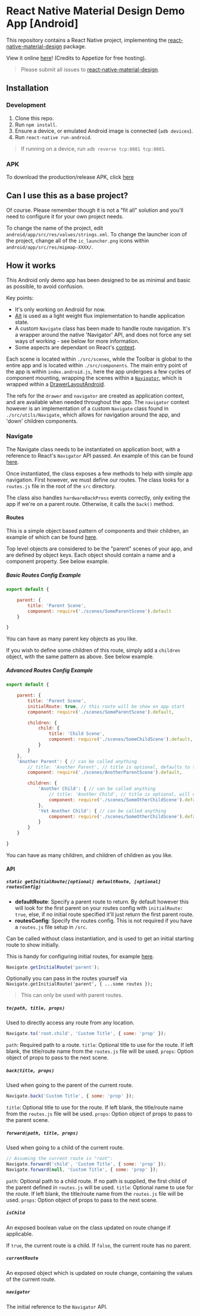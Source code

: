 # React Native Material Design Demo App [Android]

This repository contains a React Native project, implementing the [react-native-material-design](https://github.com/react-native-material-design/react-native-material-design) package.

View it online [here](https://appetize.io/app/hyp1m20y515c16cj5yw2karcjg)! (Credits to Appetize for free hosting).

> Please submit all issues to [react-native-material-design](https://github.com/react-native-material-design/react-native-material-design/issues).

## Installation

### Development

1. Clone this repo.
2. Run `npm install`.
3. Ensure a device, or emulated Android image is connected (`adb devices`).
4. Run `react-native run-android`.

> If running on a device, run `adb reverse tcp:8081 tcp:8081`.

### APK

To download the production/release APK, click [here](https://github.com/react-native-material-design/demo-app/raw/master/app-release.apk)

## Can I use this as a base project?

Of course. Please remember though it is not a "fit all" solution and you'll need to configure it for your own project needs.

To change the name of the project, edit `android/app/src/res/values/strings.xml`.
To change the launcher icon of the project, change all of the `ic_launcher.png` icons within `android/app/src/res/mipmap-XXXX/`.

## How it works

This Android only demo app has been designed to be as minimal and basic as possible, to avoid confusion.

Key points:
- It's only working on Android for now.
- [Alt](http://alt.js.org) is used as a light weight flux implementation to handle application state.
- A custom `Navigate` class has been made to handle route navigation. It's a wrapper around the native 'Navigator' API, and does not force any set ways of working - see below for more information.
- Some aspects are dependant on React's [context](https://facebook.github.io/react/docs/context.html).

Each scene is located within `./src/scenes`, while the Toolbar is global to the entire app and is located within `./src/components`. The main entry point of the app is within `index.android.js`,
here the app undergoes a few cycles of component mounting, wrapping the scenes within a [`Navigator`](https://facebook.github.io/react-native/docs/navigator.html), which is wrapped within a [DrawerLayoutAndroid](https://facebook.github.io/react-native/docs/drawerlayoutandroid.html#content).

The refs for the `drawer` and `navigator` are created as application context, and are available when needed throughout the app. The `navigator` context however is an implementation of a custom `Navigate` class
found in `./src/utils/Navigate`, which allows for navigation around the app, and 'down' children components.

### Navigate

The Navigate class needs to be instantiated on application boot, with a reference to React's `Navigator` API passed. An example of this can be found [here](https://github.com/react-native-material-design/demo-app/blob/master/index.android.js#L39).

Once instantiated, the class exposes a few methods to help with simple app navigation. First however, we must define our routes. The class looks for a `routes.js` file in the root of the `src` directory.

The class also handles `hardwareBackPress` events correctly, only exiting the app if we're on a parent route. Otherwise, it calls the `back()` method.

#### Routes

This is a simple object based pattern of components and their children, an example of which can be found [here](https://github.com/react-native-material-design/demo-app/blob/master/src/routes.js).

Top level objects are considered to be the "parent" scenes of your app, and are defined by object keys. Each object should contain a name and a component property. See below example.

##### Basic Routes Config Example

```javascript
export default {

    parent: {
        title: 'Parent Scene',
        component: require('./scenes/SomeParentScene').default
    }

}
```

You can have as many parent key objects as you like.

If you wish to define some children of this route, simply add a `children` object, with the same pattern as above. See below example.

##### Advanced Routes Config Example

```javascript
export default {

    parent: {
        title: 'Parent Scene',
        initialRoute: true, // this route will be show on app start
        component: require('./scenes/SomeParentScene').default,

        children: {
            child: {
                title: 'Child Scene',
                component: require('./scenes/SomeChildScene').default,
            }
        }
    },
    'Another Parent': { // can be called anything
        // title: 'Another Parent', // title is optional, defaults to the parent object key name 'Another Parent'
        component: require('./scenes/AnotherParentScene').default,

        children: {
            'Another Child': { // can be called anything
                // title: 'Another Child', // title is optional, will default to the parent object key name 'Another Child'
                component: require('./scenes/SomeOtherChildScene').default,
            },
            'Yet Another Child': { // can be called anything
                component: require('./scenes/SomeOtherChildScene').default,
            }
        }
    }

}
```

You can have as many children, and children of children as you like.

#### API

##### `static getInitialRoute([optional] defaultRoute, [optional] routesConfig)`

 - **defaultRoute**: Specify a parent route to return. By default however this will look for the first parent on your routes config with
  `initialRoute: true`, else, if no initial route specified it'll just return the first parent route. 
 - **routesConfig**: Specify the routes config. This is not required if you have a `routes.js` file setup in `/src`.

Can be called without class instantiation, and is used to get an initial starting route to show initially. 

This is handy for configuring initial routes, for example [here](https://github.com/react-native-material-design/demo-app/blob/master/index.android.js#L62).

```javascript
Navigate.getInitialRoute('parent');
```

Optionally you can pass in the routes yourself via `Navigate.getInitialRoute('parent', { ...some routes });`

> This can only be used with parent routes.

##### `to(path, title, props)`

Used to directly access any route from any location.

```javascript
Navigate.to('root.child', 'Custom Title', { some: 'prop' });
```

`path`: <string> Required path to a route.
`title`: <string> Optional title to use for the route. If left blank, the title/route name from the `routes.js` file will be used.
`props`: <object> Option object of props to pass to the next scene.

##### `back(title, props)`

Used when going to the parent of the current route.

```javascript
Navigate.back('Custom Title', { some: 'prop' });
```

`title`: <string> Optional title to use for the route. If left blank, the title/route name from the `routes.js` file will be used.
`props`: <object> Option object of props to pass to the parent scene.

##### `forward(path, title, props)`

Used when going to a child of the current route.

```javascript
// Assuming the current route is "root":
Navigate.forward('child', 'Custom Title', { some: 'prop' });
Navigate.forward(null, 'Custom Title', { some: 'prop' });
```

`path`: <string> Optional path to a child route. If no path is supplied, the first child of the parent defined in `routes.js` will be used.
`title`: <string> Optional name to use for the route. If left blank, the title/route name from the `routes.js` file will be used.
`props`: <object> Option object of props to pass to the next scene.

##### `isChild`

An exposed boolean value on the class updated on route change if applicable.

If `true`, the current route is a child.
If `false`,  the current route has no parent.

##### `currentRoute`

An exposed object which is updated on route change, containing the values of the current route.

##### `navigator`

The initial reference to the `Navigator` API.
